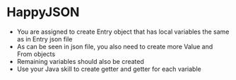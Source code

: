 # HappyJSON
- You are assigned to create Entry object that has local variables the same as in Entry json file
- As can be seen in json file, you also need to create more Value and From objects
- Remaining variables should also be created
- Use your Java skill to create getter and getter for each variable
